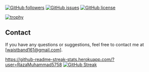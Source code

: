 
[![GitHub followers](https://img.shields.io/github/followers/RazaMuhammad5758?style=social)](https://github.com/RazaMuhammad5758)
[![GitHub issues](https://img.shields.io/github/issues/RazaMuhammad5758/repo-name)](https://github.com/RazaMuhammad5758/repo-name/issues)
[![GitHub license](https://img.shields.io/github/license/RazaMuhammad5758/repo-name)](https://github.com/RazaMuhammad5758/repo-name/blob/master/LICENSE)




[![trophy](https://github-profile-trophy.vercel.app/?username=RazaMuhammad5758)](https://github.com/ryo-ma/github-profile-trophy)




## Contact

If you have any questions or suggestions, feel free to contact me at [waistband161@gmail.com].

https://github-readme-streak-stats.herokuapp.com/?user=RazaMuhammad5758
[![GitHub Streak](https://github-readme-streak-stats.herokuapp.com/?user=RazaMuhammad5758)](https://git.io/streak-stats)



